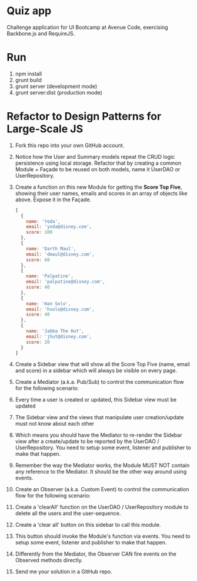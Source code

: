 Quiz app
========

Challenge application for UI Bootcamp at Avenue Code, exercising Backbone.js and RequireJS.

Run
===

1. npm install
1. grunt build
1. grunt server (development mode) 
1. grunt server:dist (production mode)

Refactor to Design Patterns for Large-Scale JS
======================================================

1. Fork this repo into your own GitHub account.
1. Notice how the User and Summary models repeat the CRUD logic persistence using local storage. Refactor that by creating a common Module + Façade to be reused on both models, name it UserDAO or UserRepository. 
1. Create a function on this new Module for getting the **Score Top Five**, showing their user names, emails and scores in an array of objects like above. Expose it in the Façade.

    ```javascript
    [ 
      { 
        name: 'Yoda',
        email: 'yoda@disney.com',
        score: 100
      },
      {
        name: 'Darth Maul',
        email: 'dmaul@disney.com',
        score: 60
      },
      {
        name: 'Palpatine',
        email: 'palpatine@disney.com',
        score: 40
      },
      {
        name: 'Han Solo',
        email: 'hsolo@disney.com',
        score: 40
      },
      {
        name: 'Jabba The Hut',
        email: 'jhut@disney.com',
        score: 20
      }
    ]
    ```
1. Create a Sidebar view that will show all the Score Top Five (name, email and score) in a sidebar which will always be visible on every page.
1. Create a Mediator (a.k.a. Pub/Sub) to control the communication flow for the following scenario:
  1. Every time a user is created or updated, this Sidebar view must be updated
  1. The Sidebar view and the views that manipulate user creation/update must not know about each other
  1. Which means you should have the Mediator to re-render the Sidebar view after a create/update to be reported by the UserDAO / UserRepository. You need to setup some event, listener and publisher to make that happen.
  1. Remember the way the Mediator works, the Module MUST NOT contain any reference to the Mediator. It should be the other way around using events.
1. Create an Observer (a.k.a. Custom Event) to control the communication flow for the following scenario:
  1. Create a 'clearAll' function on the UserDAO / UserRepository module to delete all the users and the user-sequence.
  1. Create a 'clear all' button on this sidebar to call this module.
  1. This button should invoke the Module's function via events. You need to setup some event, listener and publisher to make that happen.
  1. Differently from the Mediator, the Observer CAN fire events on the Observed methods directly.
1. Send me your solution in a GitHub repo.
